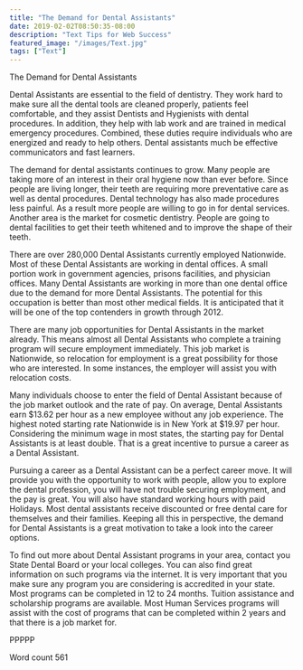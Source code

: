 ```yaml
---
title: "The Demand for Dental Assistants"
date: 2019-02-02T08:50:35-08:00
description: "Text Tips for Web Success"
featured_image: "/images/Text.jpg"
tags: ["Text"]
---
```


The Demand for Dental Assistants

Dental Assistants are essential to the field of dentistry. They work hard to make sure all the dental tools are cleaned properly, patients feel comfortable, and they assist Dentists and Hygienists with dental procedures. In addition, they help with lab work and are trained in medical emergency procedures. Combined, these duties require individuals who are energized and ready to help others. Dental assistants much be effective communicators and fast learners.

The demand for dental assistants continues to grow. Many people are taking more of an interest in their oral hygiene now than ever before. Since people are living longer, their teeth are requiring more preventative care as well as dental procedures. Dental technology has also made procedures less painful. As a result more people are willing to go in for dental services. Another area is the market for cosmetic dentistry. People are going to dental facilities to get their teeth whitened and to improve the shape of their teeth.

There are over 280,000 Dental Assistants currently employed Nationwide. Most of these Dental Assistants are working in dental offices. A small portion work in government agencies, prisons facilities, and physician offices. Many Dental Assistants are working in more than one dental office due to the demand for more Dental Assistants. The potential for this occupation is better than most other medical fields. It is anticipated that it will be one of the top contenders in growth through 2012. 

There are many job opportunities for Dental Assistants in the market already. This means almost all Dental Assistants who complete a training program will secure employment immediately. This job market is Nationwide, so relocation for employment is a great possibility for those who are interested. In some instances, the employer will assist you with relocation costs. 

Many individuals choose to enter the field of Dental Assistant because of the job market outlook and the rate of pay. On average, Dental Assistants earn $13.62 per hour as a new employee without any job experience. The highest noted starting rate Nationwide is in New York at $19.97 per hour. Considering the minimum wage in most states, the starting pay for Dental Assistants is at least double. That is a great incentive to pursue a career as a Dental Assistant. 

Pursuing a career as a Dental Assistant can be a perfect career move. It will provide you with the opportunity to work with people, allow you to explore the dental profession, you will have not trouble securing employment, and the pay is great. You will also have standard working hours with paid Holidays. Most dental assistants receive discounted or free dental care for themselves and their families. Keeping all this in perspective, the demand for Dental Assistants is a great motivation to take a look into the career options. 

To find out more about Dental Assistant programs in your area, contact you State Dental Board or your local colleges. You can also find great information on such programs via the internet. It is very important that you make sure any program you are considering is accredited in your state. Most programs can be completed in 12 to 24 months. Tuition assistance and scholarship programs are available. Most Human Services programs will assist with the cost of programs that can be completed within 2 years and that there is a job market for.

PPPPP

Word count 561

